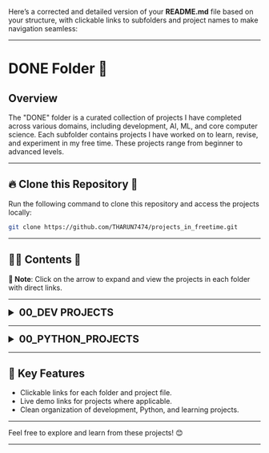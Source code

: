 Here’s a corrected and detailed version of your **README.md** file based on your structure, with clickable links to subfolders and project names to make navigation seamless:

---

# **DONE Folder** 🚀  

## **Overview**
The "DONE" folder is a curated collection of projects I have completed across various domains, including development, AI, ML, and core computer science. Each subfolder contains projects I have worked on to learn, revise, and experiment in my free time. These projects range from beginner to advanced levels.

---

## **🔥 Clone this Repository** 💫  

Run the following command to clone this repository and access the projects locally:

```bash
git clone https://github.com/THARUN7474/projects_in_freetime.git
```

---

## **👨‍💻 Contents** 👀  

**📌 Note**: Click on the arrow to expand and view the projects in each folder with direct links.

---

<details>
<summary style="font-size: 20px; font-weight: 700; cursor: pointer;">00_DEV PROJECTS</summary>

### 📂 [00_DEV Projects](00_DEV_PROJECTS/)  
1. [3D Clock](00_DEV_PROJECTS/1-3d-clock/)  
   - [index.html](00_DEV_PROJECTS/1-3d-clock/index.html)  
   - [index.js](00_DEV_PROJECTS/1-3d-clock/index.js)  
   - [style.css](00_DEV_PROJECTS/1-3d-clock/style.css)  
2. [Countdown Timer](00_DEV_PROJECTS/2-countdown/)  
   - [index.html](00_DEV_PROJECTS/2-countdown/index.html)  
   - [script.js](00_DEV_PROJECTS/2-countdown/script.js)  
   - [style.css](00_DEV_PROJECTS/2-countdown/style.css)  
3. [Stopwatch](00_DEV_PROJECTS/3-stopwatch/)  
   - [index.html](00_DEV_PROJECTS/3-stopwatch/index.html)  
   - [index.js](00_DEV_PROJECTS/3-stopwatch/index.js)  
   - [index.css](00_DEV_PROJECTS/3-stopwatch/index.css)  
4. [Normal Clock](00_DEV_PROJECTS/4-normal-clock/)  
   - [index.html](00_DEV_PROJECTS/4-normal-clock/index.html)  
   - [index.js](00_DEV_PROJECTS/4-normal-clock/index.js)  
   - [index.css](00_DEV_PROJECTS/4-normal-clock/index.css)  
5. [Days Difference Calculator](00_DEV_PROJECTS/5-days-difference/)  
   - [index.html](00_DEV_PROJECTS/5-days-difference/index.html)  
6. [Wiki Clone](00_DEV_PROJECTS/6-wikkiclone/)  
   - [index.html](00_DEV_PROJECTS/6-wikkiclone/index.html)  
   - [app.js](00_DEV_PROJECTS/6-wikkiclone/app.js)  
   - [index.css](00_DEV_PROJECTS/6-wikkiclone/index.css)  
7. [GitHub Profile Clone](00_DEV_PROJECTS/7-githubprofileclone/)  
   - [index.html](00_DEV_PROJECTS/7-githubprofileclone/index.html)  
   - [app.js](00_DEV_PROJECTS/7-githubprofileclone/app.js)  
   - [style.css](00_DEV_PROJECTS/7-githubprofileclone/style.css)  

</details>  

---

<details>  
<summary style="font-size: 20px; font-weight: 700; cursor: pointer;">00_PYTHON_PROJECTS</summary>  

### 📂 [Python Projects](00_PYTHON_PROJECTS/)  
1. [Chatbot](00_PYTHON_PROJECTS/chatbot/)  
   - [chatbot.py](00_PYTHON_PROJECTS/chatbot/chatbot.py)  
   - [long.py](00_PYTHON_PROJECTS/chatbot/long.py)  
2. [Slot Machine](00_PYTHON_PROJECTS/SLOT%20MACHINE/)  
   - [main1.py](00_PYTHON_PROJECTS/SLOT%20MACHINE/main1.py)  
3. [Voice Chat (Basic)](00_PYTHON_PROJECTS/voice-chat-basic/)  
   - [voice_machine.py](00_PYTHON_PROJECTS/voice-chat-basic/voice_machine.py)  

</details>  

---

## **📌 Key Features**  

- Clickable links for each folder and project file.  
- Live demo links for projects where applicable.  
- Clean organization of development, Python, and learning projects.  

---

Feel free to explore and learn from these projects! 😊

--- 